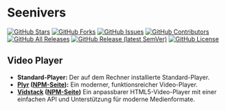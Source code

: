 # Seenivers

[![GitHub Stars](https://img.shields.io/github/stars/Seenivers/App?style=flat-square)](https://github.com/Seenivers/App/stargazers)
[![GitHub Forks](https://img.shields.io/github/forks/Seenivers/App?style=flat-square)](https://github.com/Seenivers/App/network)
[![GitHub Issues](https://img.shields.io/github/issues/Seenivers/App?style=flat-square)](https://github.com/Seenivers/App/issues)
[![GitHub Contributors](https://img.shields.io/github/contributors/Seenivers/App?style=flat-square)](https://github.com/Seenivers/App/graphs/contributors)
[![GitHub All Releases](https://img.shields.io/github/downloads/Seenivers/App/total?style=flat-square)](https://github.com/Seenivers/App/releases)
[![GitHub Release (latest SemVer)](https://img.shields.io/github/v/release/Seenivers/App?style=flat-square)](https://github.com/Seenivers/App/releases)
[![GitHub License](https://img.shields.io/github/license/Seenivers/.github?style=flat-square)](https://github.com/Seenivers/.github/blob/main/LICENSE)

## Video Player

- **Standard-Player:** Der auf dem Rechner installierte Standard-Player.
- **[Plyr](https://plyr.io/) ([NPM-Seite](https://www.npmjs.com/package/plyr)):** Ein moderner, funktionsreicher Video-Player.
- **[Vidstack](https://github.com/vidstack/player#readme) ([NPM-Seite](https://www.npmjs.com/package/vidstack))** Ein anpassbarer HTML5-Video-Player mit einer einfachen API und Unterstützung für moderne Medienformate.
